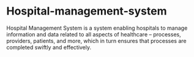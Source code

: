 # Hospital-management-system
Hospital Management System is a system enabling hospitals to manage information and data related to all aspects of healthcare – processes, providers, patients, and more, which in turn ensures that processes are completed swiftly and effectively.
